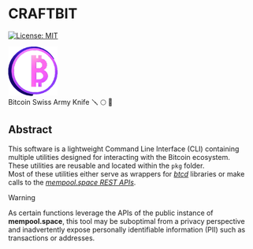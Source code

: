 #  CRAFTBIT  
[![License: MIT](https://img.shields.io/badge/License-MIT-yellow.svg)](https://opensource.org/licenses/MIT)  

<img src="docs/images/logo.png" width="100" height="100" />
<br/>
Bitcoin Swiss Army Knife 🪛 🌕 🔧

## Abstract
This software is a lightweight Command Line Interface (CLI) containing multiple utilities designed for interacting with the Bitcoin ecosystem.  
These utilities are reusable and located within the `pkg` folder.  
Most of these utilities either serve as wrappers for [*btcd*](https://github.com/btcsuite/btcd) libraries or make calls to the [*mempool.space REST APIs*](https://mempool.space/docs/api/rest).  

> [!WARNING] 
> As certain functions leverage the APIs of the public instance of **mempool.space**, this tool may be suboptimal from a privacy perspective and inadvertently expose personally identifiable information (PII) such as transactions or addresses.


